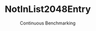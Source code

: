 ---
layout: default
title: NotInList2048Entry
subtitle: Continuous Benchmarking
selected: In
expanded: Benchmarking
benchmark: /individual_results/NotInList2048Entry.html
---